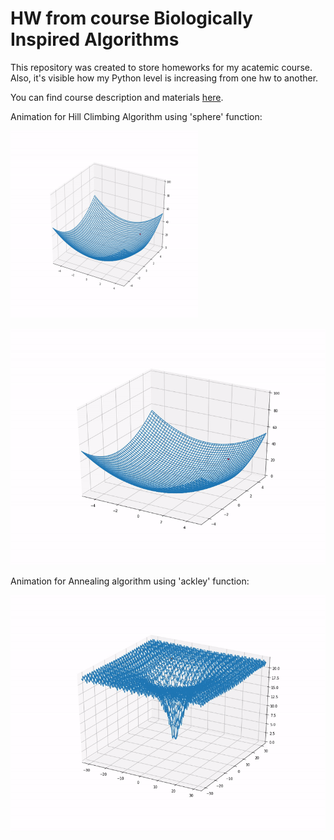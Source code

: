 # HW from course Biologically Inspired Algorithms 

This repository was created to store homeworks for my acatemic course. Also, it's visible how my Python level is increasing from one hw to another.

You can find course description and materials [here](https://homel.vsb.cz/~ska206/bia.html). 


Animation for Hill Climbing Algorithm using 'sphere' function:

<IMG SRC="https://github.com/ens-a/BIA/blob/main/gifs/2-Hill_climbing.gif"
     width="300" height="300">
     
     
![grab-landing-page](https://github.com/ens-a/BIA/blob/main/gifs/2-Hill_climbing.gif)

Animation for Annealing algorithm using 'ackley' function:

![grab-landing-page](https://github.com/ens-a/BIA/blob/main/gifs/3-Annealing.gif)



 
